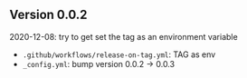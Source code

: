 <!-- SPDX-License-Identifier: CC0-1.0 -->
<!-- SPDX-FileCopyrightText: 2022 The Foundation for Public Code <info@publiccode.net>, https://standard.publiccode.net/AUTHORS -->

## Version 0.0.2

2020-12-08: try to get set the tag as an environment variable

 * `.github/workflows/release-on-tag.yml`: TAG as env
 * `_config.yml`: bump version 0.0.2 -> 0.0.3
